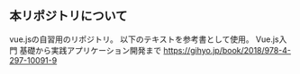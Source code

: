 ## 本リポジトリについて
vue.jsの自習用のリポジトリ。
以下のテキストを参考書として使用。
Vue.js入門 基礎から実践アプリケーション開発まで
https://gihyo.jp/book/2018/978-4-297-10091-9
